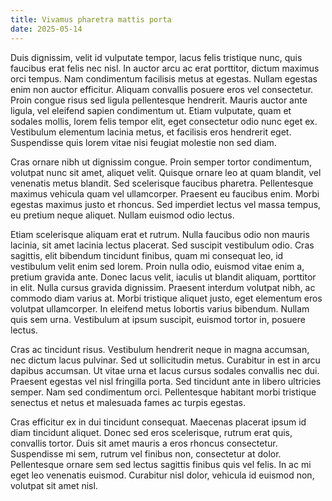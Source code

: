 ```yaml
---
title: Vivamus pharetra mattis porta
date: 2025-05-14
---
```


Duis dignissim, velit id vulputate tempor, lacus felis tristique nunc, quis faucibus erat felis nec nisl. In auctor arcu ac erat porttitor, dictum maximus orci tempus. Nam condimentum facilisis metus at egestas. Nullam egestas enim non auctor efficitur. Aliquam convallis posuere eros vel consectetur. Proin congue risus sed ligula pellentesque hendrerit. Mauris auctor ante ligula, vel eleifend sapien condimentum ut. Etiam vulputate, quam et sodales mollis, lorem felis tempor elit, eget consectetur odio nunc eget ex. Vestibulum elementum lacinia metus, et facilisis eros hendrerit eget. Suspendisse quis lorem vitae nisi feugiat molestie non sed diam.

Cras ornare nibh ut dignissim congue. Proin semper tortor condimentum, volutpat nunc sit amet, aliquet velit. Quisque ornare leo at quam blandit, vel venenatis metus blandit. Sed scelerisque faucibus pharetra. Pellentesque maximus vehicula quam vel ullamcorper. Praesent eu faucibus enim. Morbi egestas maximus justo et rhoncus. Sed imperdiet lectus vel massa tempus, eu pretium neque aliquet. Nullam euismod odio lectus.

Etiam scelerisque aliquam erat et rutrum. Nulla faucibus odio non mauris lacinia, sit amet lacinia lectus placerat. Sed suscipit vestibulum odio. Cras sagittis, elit bibendum tincidunt finibus, quam mi consequat leo, id vestibulum velit enim sed lorem. Proin nulla odio, euismod vitae enim a, pretium gravida ante. Donec lacus velit, iaculis ut blandit aliquam, porttitor in elit. Nulla cursus gravida dignissim. Praesent interdum volutpat nibh, ac commodo diam varius at. Morbi tristique aliquet justo, eget elementum eros volutpat ullamcorper. In eleifend metus lobortis varius bibendum. Nullam quis sem urna. Vestibulum at ipsum suscipit, euismod tortor in, posuere lectus.

Cras ac tincidunt risus. Vestibulum hendrerit neque in magna accumsan, nec dictum lacus pulvinar. Sed ut sollicitudin metus. Curabitur in est in arcu dapibus accumsan. Ut vitae urna et lacus cursus sodales convallis nec dui. Praesent egestas vel nisl fringilla porta. Sed tincidunt ante in libero ultricies semper. Nam sed condimentum orci. Pellentesque habitant morbi tristique senectus et netus et malesuada fames ac turpis egestas.

Cras efficitur ex in dui tincidunt consequat. Maecenas placerat ipsum id diam tincidunt aliquet. Donec sed eros scelerisque, rutrum erat quis, convallis tortor. Duis sit amet mauris a eros rhoncus consectetur. Suspendisse mi sem, rutrum vel finibus non, consectetur at dolor. Pellentesque ornare sem sed lectus sagittis finibus quis vel felis. In ac mi eget leo venenatis euismod. Curabitur nisl dolor, vehicula id euismod non, volutpat sit amet nisl.
